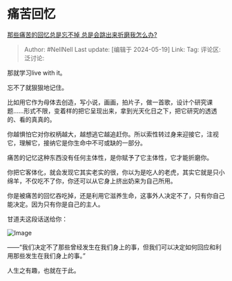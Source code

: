 # 痛苦回忆
[那些痛苦的回忆总是忘不掉 总是会跳出来折磨我怎么办?](https://www.zhihu.com/question/497409776/answer/3503064764)

> Author: #NellNell
> Last update: [编辑于 2024-05-19]
> Link:
> Tag: 
> 评论区:
> 泛讨论:

那就学习live with it。

忘不了就狠狠地记住。

比如用它作为母体去创造，写小说，画画，拍片子，做一首歌，设计个研究课题……形式不限，变着样的把它呈现出来，拿到光天化日之下，把它研究的透透的、看的真真的。

你越惧怕它对你权柄越大，越想逃它越追赶你。所以索性转过身来迎接它，注视它，理解它，接纳它是你生命中不可或缺的一部分。

痛苦的记忆这种东西没有任何主体性，是你赋予了它主体性，它才能折磨你。

你把它客体化，就会发现它其实老实的很，你以为是吃人的老虎，其实它就是只小绵羊，不仅吃不了你，你还可以从它身上挤出奶来为自己所用。

你是被痛苦的回忆吞吃掉，还是利用它滋养生命，这事外人决定不了，只有你自己能决定。因为只有你是自己的主人。

甘道夫这段话送给你：

![Image](https://pic1.zhimg.com/50/v2-8d90c2119d698dca624db835d3b4c7f2_720w.jpg?source=2c26e567)

——“我们决定不了那些曾经发生在我们身上的事，但我们可以决定如何回应和利用那些发生在我们身上的事。”

人生之有趣，也就在于此。